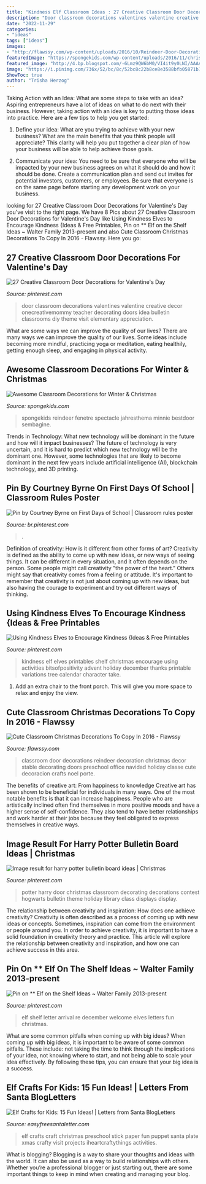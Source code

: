 ```yaml
---
title: "Kindness Elf Classroom Ideas : 27 Creative Classroom Door Decorations For Valentine&#039;s Day"
description: "Door classroom decorations valentines valentine creative decor onecreativemommy teacher decorating doors idea bulletin classrooms diy theme visit elementary appreciation"
date: "2022-11-29"
categories:
- "ideas"
tags: ["ideas"]
images:
- "http://flawssy.com/wp-content/uploads/2016/10/Reindeer-Door-Decoration-Ideas.jpg"
featuredImage: "https://spongekids.com/wp-content/uploads/2016/11/christmas-bulletin-board/16-christmas-bulletin-board-ideas.jpg"
featured_image: "http://4.bp.blogspot.com/-6Lmz9QW6bM0/VI4it9y0LNI/AAAAAAAAUio/8IGbhyjCCm0/s1600/Elf%2BStick%2BPuppet.jpg"
image: "https://i.pinimg.com/736x/52/bc/8c/52bc8c22b8ce8e3588bfb05871b17dd2.jpg"
ShowToc: true
author: "Trisha Herzog"
---
```



Taking Action with an Idea: What are some steps to take with an idea?
Aspiring entrepreneurs have a lot of ideas on what to do next with their business. However, taking action with an idea is key to putting those ideas into practice. Here are a few tips to help you get started:
1. Define your idea: What are you trying to achieve with your new business? What are the main benefits that you think people will appreciate? This clarity will help you put together a clear plan of how your business will be able to help achieve those goals.

2. Communicate your idea: You need to be sure that everyone who will be impacted by your new business agrees on what it should do and how it should be done. Create a communication plan and send out invites for potential investors, customers, or employees. Be sure that everyone is on the same page before starting any development work on your business.


	

		
looking for 27 Creative Classroom Door Decorations for Valentine&#039;s Day you've visit to the right page. We have 8 Pics about 27 Creative Classroom Door Decorations for Valentine&#039;s Day like Using Kindness Elves to Encourage Kindness {Ideas &amp; Free Printables, Pin on ** Elf on the Shelf Ideas ~ Walter Family 2013-present and also Cute Classroom Christmas Decorations To Copy In 2016 - Flawssy. Here you go:
		
    
## 27 Creative Classroom Door Decorations For Valentine&#039;s Day

<img loading=lazy src="https://i.pinimg.com/736x/8e/a6/51/8ea6517695a7590d378db64b48377a36.jpg" onerror="this.onerror=null;this.src='https://tse4.mm.bing.net/th?id=OIP.Y30UC1SKUkCAt6BrcomSRwHaNM&amp;pid=15.1';" alt="27 Creative Classroom Door Decorations for Valentine&#039;s Day">

_Source: pinterest.com_

>door classroom decorations valentines valentine creative decor onecreativemommy teacher decorating doors idea bulletin classrooms diy theme visit elementary appreciation. 

	

What are some ways we can improve the quality of our lives?
There are many ways we can improve the quality of our lives. Some ideas include becoming more mindful, practicing yoga or meditation, eating healthily, getting enough sleep, and engaging in physical activity.

    
## Awesome Classroom Decorations For Winter &amp; Christmas

<img loading=lazy src="https://spongekids.com/wp-content/uploads/2016/11/christmas-bulletin-board/16-christmas-bulletin-board-ideas.jpg" onerror="this.onerror=null;this.src='https://tse2.mm.bing.net/th?id=OIP.zg1GltAQEeDMpy2IHtnFsQHaJ6&amp;pid=15.1';" alt="Awesome Classroom Decorations for Winter &amp; Christmas">

_Source: spongekids.com_

>spongekids reindeer fenetre spectacle jahresthema minnie bestdoor sembagine. 

	

Trends in Technology: What new technology will be dominant in the future and how will it impact businesses?
The future of technology is very uncertain, and it is hard to predict which new technology will be the dominant one. However, some technologies that are likely to become dominant in the next few years include artificial intelligence (AI), blockchain technology, and 3D printing.

    
## Pin By Courtney Byrne On First Days Of School | Classroom Rules Poster

<img loading=lazy src="https://i.pinimg.com/736x/2f/52/01/2f520101fe08a173d53c196030506609.jpg" onerror="this.onerror=null;this.src='https://tse3.mm.bing.net/th?id=OIP.hZTi_uYpvfRtr8O2emqXzQHaKi&amp;pid=15.1';" alt="Pin by Courtney Byrne on First Days of School | Classroom rules poster">

_Source: br.pinterest.com_

>. 

	

Definition of creativity: How is it different from other forms of art?
Creativity is defined as the ability to come up with new ideas, or new ways of seeing things. It can be different in every situation, and it often depends on the person. Some people might call creativity "the power of the heart." Others might say that creativity comes from a feeling or attitude. It's important to remember that creativity is not just about coming up with new ideas, but also having the courage to experiment and try out different ways of thinking.

    
## Using Kindness Elves To Encourage Kindness {Ideas &amp; Free Printables

<img loading=lazy src="https://i.pinimg.com/736x/81/c8/14/81c8145dc219061c922943f731085a44.jpg" onerror="this.onerror=null;this.src='https://tse4.mm.bing.net/th?id=OIP.ismuBgpFRuslphxAuctf6AAAAA&amp;pid=15.1';" alt="Using Kindness Elves to Encourage Kindness {Ideas &amp; Free Printables">

_Source: pinterest.com_

>kindness elf elves printables shelf christmas encourage using activities bitsofpositivity advent holiday december thanks printable variations tree calendar character take. 

	

1. Add an extra chair to the front porch. This will give you more space to relax and enjoy the view. 

    
## Cute Classroom Christmas Decorations To Copy In 2016 - Flawssy

<img loading=lazy src="http://flawssy.com/wp-content/uploads/2016/10/Reindeer-Door-Decoration-Ideas.jpg" onerror="this.onerror=null;this.src='https://tse3.mm.bing.net/th?id=OIP.ZlukN6cgTWAgOw7U9r8eCAHaJ4&amp;pid=15.1';" alt="Cute Classroom Christmas Decorations To Copy In 2016 - Flawssy">

_Source: flawssy.com_

>classroom door decorations reindeer decoration christmas decor stable decorating doors preschool office navidad holiday classe cute decoracion crafts noel porte. 

	

The benefits of creative art: From happiness to knowledge
Creative art has been shown to be beneficial for individuals in many ways. One of the most notable benefits is that it can increase happiness. People who are artistically inclined often find themselves in more positive moods and have a higher sense of self-confidence. They also tend to have better relationships and work harder at their jobs because they feel obligated to express themselves in creative ways.

    
## Image Result For Harry Potter Bulletin Board Ideas | Christmas

<img loading=lazy src="https://i.pinimg.com/736x/af/97/1d/af971d4fcb65cc15586ab0abb0c7e8dd.jpg" onerror="this.onerror=null;this.src='https://tse1.mm.bing.net/th?id=OIP.Y2wlNS1jp12TwLwoxX8jRgHaJ4&amp;pid=15.1';" alt="Image result for harry potter bulletin board ideas | Christmas">

_Source: pinterest.com_

>potter harry door christmas classroom decorating decorations contest hogwarts bulletin theme holiday library class displays display. 

	

The relationship between creativity and inspiration: How does one achieve creativity?
Creativity is often described as a process of coming up with new ideas or concepts. Sometimes, inspiration can come from the environment or people around you. In order to achieve creativity, it is important to have a solid foundation in creativity theory and practice. This article will explore the relationship between creativity and inspiration, and how one can achieve success in this area.

    
## Pin On ** Elf On The Shelf Ideas ~ Walter Family 2013-present

<img loading=lazy src="https://i.pinimg.com/736x/52/bc/8c/52bc8c22b8ce8e3588bfb05871b17dd2.jpg" onerror="this.onerror=null;this.src='https://tse3.mm.bing.net/th?id=OIP.YtxKoAOw90CdpNidpmw0_wHaJ4&amp;pid=15.1';" alt="Pin on ** Elf on the Shelf Ideas ~ Walter Family 2013-present">

_Source: pinterest.com_

>elf shelf letter arrival re december welcome elves letters fun christmas. 

	

What are some common pitfalls when coming up with big ideas?
When coming up with big ideas, it is important to be aware of some common pitfalls. These include: not taking the time to think through the implications of your idea, not knowing where to start, and not being able to scale your idea effectively. By following these tips, you can ensure that your big idea is a success.

    
## Elf Crafts For Kids: 15 Fun Ideas! | Letters From Santa BlogLetters

<img loading=lazy src="http://4.bp.blogspot.com/-6Lmz9QW6bM0/VI4it9y0LNI/AAAAAAAAUio/8IGbhyjCCm0/s1600/Elf%2BStick%2BPuppet.jpg" onerror="this.onerror=null;this.src='https://tse2.mm.bing.net/th?id=OIP.EMw1entTHb3w4EntiRf58gHaKX&amp;pid=15.1';" alt="Elf Crafts for Kids: 15 Fun Ideas! | Letters from Santa BlogLetters">

_Source: easyfreesantaletter.com_

>elf crafts craft christmas preschool stick paper fun puppet santa plate xmas crafty visit projects iheartcraftythings activities. 

	

What is blogging?
Blogging is a way to share your thoughts and ideas with the world. It can also be used as a way to build relationships with others. Whether you’re a professional blogger or just starting out, there are some important things to keep in mind when creating and managing your blog.

